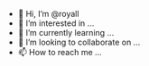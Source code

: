 - 👋 Hi, I’m @royall
- 👀 I’m interested in ...
- 🌱 I’m currently learning ...
- 💞️ I’m looking to collaborate on ...
- 📫 How to reach me ...

<!---
royall/royall is a ✨ special ✨ repository because its `README.md` (this file) appears on your GitHub profile.
You can click the Preview link to take a look at your changes.
--->
